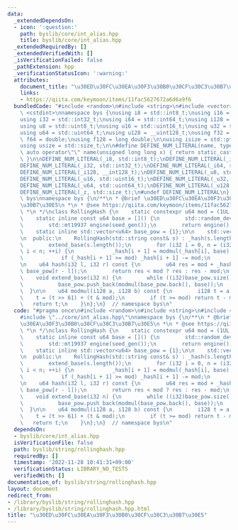```yaml
---
data:
  _extendedDependsOn:
  - icon: ':question:'
    path: byslib/core/int_alias.hpp
    title: byslib/core/int_alias.hpp
  _extendedRequiredBy: []
  _extendedVerifiedWith: []
  _isVerificationFailed: false
  _pathExtension: hpp
  _verificationStatusIcon: ':warning:'
  attributes:
    document_title: "\u30ED\u30FC\u30EA\u30F3\u30B0\u30CF\u30C3\u30B7\u30E5"
    links:
    - https://qiita.com/keymoon/items/11fac5627672a6d6a9f6
  bundledCode: "#include <random>\n#include <string>\n#include <vector>\n\n#include\
    \ <cstdint>\nnamespace bys {\nusing i8 = std::int8_t;\nusing i16 = std::int16_t;\n\
    using i32 = std::int32_t;\nusing i64 = std::int64_t;\nusing i128 = __int128_t;\n\
    using u8 = std::uint8_t;\nusing u16 = std::uint16_t;\nusing u32 = std::uint32_t;\n\
    using u64 = std::uint64_t;\nusing u128 = __uint128_t;\nusing f32 = float;\nusing\
    \ f64 = double;\nusing f128 = long double;\n\nusing isize = std::ptrdiff_t;\n\
    using usize = std::size_t;\n\n#define DEFINE_NUM_LITERAL(name, type) \\\n    constexpr\
    \ auto operator\"\" name(unsigned long long x) { return static_cast<type>(x);\
    \ }\n\nDEFINE_NUM_LITERAL(_i8, std::int8_t);\nDEFINE_NUM_LITERAL(_i16, std::int16_t);\n\
    DEFINE_NUM_LITERAL(_i32, std::int32_t);\nDEFINE_NUM_LITERAL(_i64, std::int64_t);\n\
    DEFINE_NUM_LITERAL(_i128, __int128_t);\nDEFINE_NUM_LITERAL(_u8, std::uint8_t);\n\
    DEFINE_NUM_LITERAL(_u16, std::uint16_t);\nDEFINE_NUM_LITERAL(_u32, std::uint32_t);\n\
    DEFINE_NUM_LITERAL(_u64, std::uint64_t);\nDEFINE_NUM_LITERAL(_u128, __uint128_t);\n\
    DEFINE_NUM_LITERAL(_z, std::size_t);\n#undef DEFINE_NUM_LITERAL\n}  // namespace\
    \ bys\nnamespace bys {\n/**\n * @brief \u30ED\u30FC\u30EA\u30F3\u30B0\u30CF\u30C3\
    \u30B7\u30E5\n *\n * @see https://qiita.com/keymoon/items/11fac5627672a6d6a9f6\n\
    \ *\n */\nclass RollingHash {\n    static constexpr u64 mod = (1UL << 61) - 1;\n\
    \    static inline const u64 base = []() {\n        std::random_device seed_gen;\n\
    \        std::mt19937 engine(seed_gen());\n        return engine();\n    }();\n\
    \    static inline std::vector<u64> base_pow = {1};\n\n    std::vector<u64> _hash;\n\
    \n  public:\n    RollingHash(std::string const& s) : _hash(s.length() + 1) {\n\
    \        extend_base(s.length());\n        for (i32 i = 0, n = (i32)s.length();\
    \ i < n; ++i) {\n            _hash[i + 1] = modmul(_hash[i], base) + s[i] + 1;\n\
    \            if (_hash[i + 1] >= mod) _hash[i + 1] -= mod;\n        }\n    }\n\
    \n    u64 hash(i32 l, i32 r) const {\n        u64 res = mod + _hash[r] - modmul(_hash[l],\
    \ base_pow[r - l]);\n        return res < mod ? res : res - mod;\n    }\n\n  private:\n\
    \    void extend_base(i32 n) {\n        while ((i32)base_pow.size() < n) {\n \
    \           base_pow.push_back(modmul(base_pow.back(), base));\n        }\n  \
    \  }\n\n    u64 modmul(i128 a, i128 b) const {\n        i128 t = a * b;\n    \
    \    t = (t >> 61) + (t & mod);\n        if (t >= mod) return t - mod;\n     \
    \   return t;\n    }\n};\n}  // namespace bys\n"
  code: "#pragma once\n#include <random>\n#include <string>\n#include <vector>\n\n\
    #include \"../core/int_alias.hpp\"\nnamespace bys {\n/**\n * @brief \u30ED\u30FC\
    \u30EA\u30F3\u30B0\u30CF\u30C3\u30B7\u30E5\n *\n * @see https://qiita.com/keymoon/items/11fac5627672a6d6a9f6\n\
    \ *\n */\nclass RollingHash {\n    static constexpr u64 mod = (1UL << 61) - 1;\n\
    \    static inline const u64 base = []() {\n        std::random_device seed_gen;\n\
    \        std::mt19937 engine(seed_gen());\n        return engine();\n    }();\n\
    \    static inline std::vector<u64> base_pow = {1};\n\n    std::vector<u64> _hash;\n\
    \n  public:\n    RollingHash(std::string const& s) : _hash(s.length() + 1) {\n\
    \        extend_base(s.length());\n        for (i32 i = 0, n = (i32)s.length();\
    \ i < n; ++i) {\n            _hash[i + 1] = modmul(_hash[i], base) + s[i] + 1;\n\
    \            if (_hash[i + 1] >= mod) _hash[i + 1] -= mod;\n        }\n    }\n\
    \n    u64 hash(i32 l, i32 r) const {\n        u64 res = mod + _hash[r] - modmul(_hash[l],\
    \ base_pow[r - l]);\n        return res < mod ? res : res - mod;\n    }\n\n  private:\n\
    \    void extend_base(i32 n) {\n        while ((i32)base_pow.size() < n) {\n \
    \           base_pow.push_back(modmul(base_pow.back(), base));\n        }\n  \
    \  }\n\n    u64 modmul(i128 a, i128 b) const {\n        i128 t = a * b;\n    \
    \    t = (t >> 61) + (t & mod);\n        if (t >= mod) return t - mod;\n     \
    \   return t;\n    }\n};\n}  // namespace bys\n"
  dependsOn:
  - byslib/core/int_alias.hpp
  isVerificationFile: false
  path: byslib/string/rollinghash.hpp
  requiredBy: []
  timestamp: '2022-11-28 10:41:31+09:00'
  verificationStatus: LIBRARY_NO_TESTS
  verifiedWith: []
documentation_of: byslib/string/rollinghash.hpp
layout: document
redirect_from:
- /library/byslib/string/rollinghash.hpp
- /library/byslib/string/rollinghash.hpp.html
title: "\u30ED\u30FC\u30EA\u30F3\u30B0\u30CF\u30C3\u30B7\u30E5"
---
```


